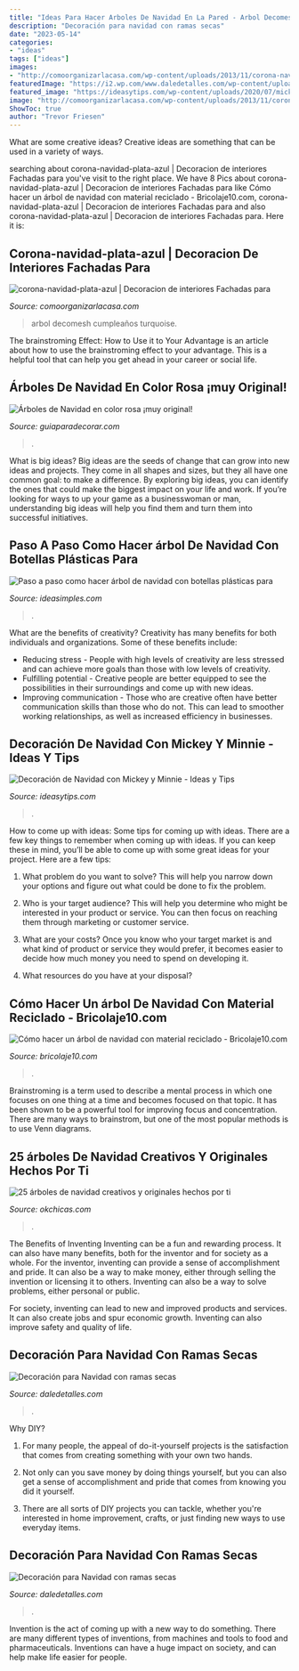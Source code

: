```yaml
---
title: "Ideas Para Hacer Arboles De Navidad En La Pared - Arbol Decomesh Cumpleaños Turquoise"
description: "Decoración para navidad con ramas secas"
date: "2023-05-14"
categories:
- "ideas"
tags: ["ideas"]
images:
- "http://comoorganizarlacasa.com/wp-content/uploads/2013/11/corona-navidad-plata-azul.jpg"
featuredImage: "https://i2.wp.com/www.daledetalles.com/wp-content/uploads/2016/10/decoracion-con-ramas-secas12.jpg"
featured_image: "https://ideasytips.com/wp-content/uploads/2020/07/mickey-navidad3.jpg"
image: "http://comoorganizarlacasa.com/wp-content/uploads/2013/11/corona-navidad-plata-azul.jpg"
ShowToc: true
author: "Trevor Friesen"
---
```



What are some creative ideas?
Creative ideas are something that can be used in a variety of ways.

	

		
searching about corona-navidad-plata-azul | Decoracion de interiores Fachadas para you've visit to the right place. We have 8 Pics about corona-navidad-plata-azul | Decoracion de interiores Fachadas para like Cómo hacer un árbol de navidad con material reciclado - Bricolaje10.com, corona-navidad-plata-azul | Decoracion de interiores Fachadas para and also corona-navidad-plata-azul | Decoracion de interiores Fachadas para. Here it is:
		
    
## Corona-navidad-plata-azul | Decoracion De Interiores Fachadas Para

<img loading=lazy src="http://comoorganizarlacasa.com/wp-content/uploads/2013/11/corona-navidad-plata-azul.jpg" onerror="this.onerror=null;this.src='https://tse1.mm.bing.net/th?id=OIP.uWVkY1ycclpHQGdqVXz0IAHaIa&amp;pid=15.1';" alt="corona-navidad-plata-azul | Decoracion de interiores Fachadas para">

_Source: comoorganizarlacasa.com_

>arbol decomesh cumpleaños turquoise. 

	

The brainstroming Effect: How to Use it to Your Advantage is an article about how to use the brainstroming effect to your advantage. This is a helpful tool that can help you get ahead in your career or social life.

    
## Árboles De Navidad En Color Rosa ¡muy Original!

<img loading=lazy src="https://www.guiaparadecorar.com/wp-content/uploads/2017/11/arboles-de-navidad-rosados-8.jpg" onerror="this.onerror=null;this.src='https://tse1.mm.bing.net/th?id=OIP.J4Zv8YRwfM2hEoxxeYskYwHaLI&amp;pid=15.1';" alt="Árboles de Navidad en color rosa ¡muy original!">

_Source: guiaparadecorar.com_

>. 

	

What is big ideas?
Big ideas are the seeds of change that can grow into new ideas and projects. They come in all shapes and sizes, but they all have one common goal: to make a difference. By exploring big ideas, you can identify the ones that could make the biggest impact on your life and work. If you’re looking for ways to up your game as a businesswoman or man, understanding big ideas will help you find them and turn them into successful initiatives.

    
## Paso A Paso Como Hacer árbol De Navidad Con Botellas Plásticas Para

<img loading=lazy src="https://www.ideasimples.com/wp-content/uploads/2018/11/0c00b9b3b5a32c6da39a8841d44b66da.jpg" onerror="this.onerror=null;this.src='https://tse4.mm.bing.net/th?id=OIP.64MpSyebQfF2r8aW_YokEwHaLH&amp;pid=15.1';" alt="Paso a paso como hacer árbol de navidad con botellas plásticas para">

_Source: ideasimples.com_

>. 

	

What are the benefits of creativity?
Creativity has many benefits for both individuals and organizations. Some of these benefits include: 
- Reducing stress - People with high levels of creativity are less stressed and can achieve more goals than those with low levels of creativity. 
- Fulfilling potential - Creative people are better equipped to see the possibilities in their surroundings and come up with new ideas. 
- Improving communication - Those who are creative often have better communication skills than those who do not. This can lead to smoother working relationships, as well as increased efficiency in businesses.

    
## Decoración De Navidad Con Mickey Y Minnie - Ideas Y Tips

<img loading=lazy src="https://ideasytips.com/wp-content/uploads/2020/07/mickey-navidad3.jpg" onerror="this.onerror=null;this.src='https://tse3.mm.bing.net/th?id=OIP.bGGn4zQ7JHyECorYNAqRXwHaJ4&amp;pid=15.1';" alt="Decoración de Navidad con Mickey y Minnie - Ideas y Tips">

_Source: ideasytips.com_

>. 

	

How to come up with ideas: Some tips for coming up with ideas.
There are a few key things to remember when coming up with ideas. If you can keep these in mind, you’ll be able to come up with some great ideas for your project. Here are a few tips:
1. What problem do you want to solve? This will help you narrow down your options and figure out what could be done to fix the problem.

2. Who is your target audience? This will help you determine who might be interested in your product or service. You can then focus on reaching them through marketing or customer service.

3. What are your costs? Once you know who your target market is and what kind of product or service they would prefer, it becomes easier to decide how much money you need to spend on developing it.

4. What resources do you have at your disposal?

    
## Cómo Hacer Un árbol De Navidad Con Material Reciclado - Bricolaje10.com

<img loading=lazy src="https://bricolaje10.com/wp-content/uploads/2016/10/como-hacer-arbol-navidad-reciclado-palet-facil-600x900.jpg" onerror="this.onerror=null;this.src='https://tse3.mm.bing.net/th?id=OIP.dqOouPvSk8fMBVwgRc5VDgHaLH&amp;pid=15.1';" alt="Cómo hacer un árbol de navidad con material reciclado - Bricolaje10.com">

_Source: bricolaje10.com_

>. 

	

Brainstroming is a term used to describe a mental process in which one focuses on one thing at a time and becomes focused on that topic. It has been shown to be a powerful tool for improving focus and concentration. There are many ways to brainstrom, but one of the most popular methods is to use Venn diagrams.

    
## 25 árboles De Navidad Creativos Y Originales Hechos Por Ti

<img loading=lazy src="http://www.okchicas.com/wp-content/uploads/2015/12/25-ideas-de-árboles-de-navidad-originales-13.jpg" onerror="this.onerror=null;this.src='https://tse2.mm.bing.net/th?id=OIP.qjekaR4Te5JktzFdvAMoLwHaLq&amp;pid=15.1';" alt="25 árboles de navidad creativos y originales hechos por ti">

_Source: okchicas.com_

>. 

	

The Benefits of Inventing
Inventing can be a fun and rewarding process. It can also have many benefits, both for the inventor and for society as a whole.
For the inventor, inventing can provide a sense of accomplishment and pride. It can also be a way to make money, either through selling the invention or licensing it to others. Inventing can also be a way to solve problems, either personal or public.

For society, inventing can lead to new and improved products and services. It can also create jobs and spur economic growth. Inventing can also improve safety and quality of life.

    
## Decoración Para Navidad Con Ramas Secas

<img loading=lazy src="https://i2.wp.com/www.daledetalles.com/wp-content/uploads/2016/10/decoracion-con-ramas-secas12.jpg" onerror="this.onerror=null;this.src='https://tse3.mm.bing.net/th?id=OIP.KGyv7mN16Glk_Z3Dmsq6iAAAAA&amp;pid=15.1';" alt="Decoración para Navidad con ramas secas">

_Source: daledetalles.com_

>. 

	

Why DIY?
1. For many people, the appeal of do-it-yourself projects is the satisfaction that comes from creating something with your own two hands.
2. Not only can you save money by doing things yourself, but you can also get a sense of accomplishment and pride that comes from knowing you did it yourself.

3. There are all sorts of DIY projects you can tackle, whether you're interested in home improvement, crafts, or just finding new ways to use everyday items.

    
## Decoración Para Navidad Con Ramas Secas

<img loading=lazy src="https://i1.wp.com/www.daledetalles.com/wp-content/uploads/2016/10/decoracion-con-ramas-secas17.jpg" onerror="this.onerror=null;this.src='https://tse1.mm.bing.net/th?id=OIP.es1bMtFfy15rJDHsfZ_c2QHaLH&amp;pid=15.1';" alt="Decoración para Navidad con ramas secas">

_Source: daledetalles.com_

>. 

	

Invention is the act of coming up with a new way to do something. There are many different types of inventions, from machines and tools to food and pharmaceuticals. Inventions can have a huge impact on society, and can help make life easier for people.

